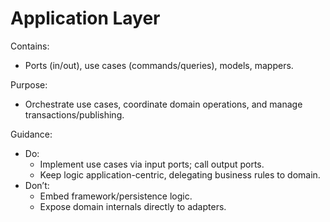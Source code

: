 # Application Layer

Contains:

- Ports (in/out), use cases (commands/queries), models, mappers.

Purpose:

- Orchestrate use cases, coordinate domain operations, and manage transactions/publishing.

Guidance:

- Do:
    - Implement use cases via input ports; call output ports.
    - Keep logic application-centric, delegating business rules to domain.
- Don’t:
    - Embed framework/persistence logic.
    - Expose domain internals directly to adapters.
